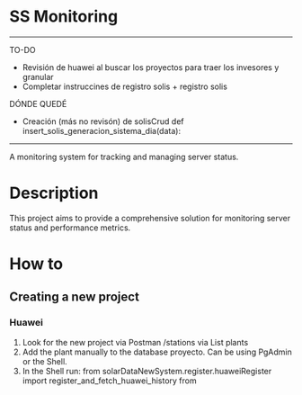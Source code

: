 # SS Monitoring

_____________________
TO-DO

- Revisión de huawei al buscar los proyectos para traer los invesores y granular
- Completar instruccines de registro solis + registro solis

DÓNDE QUEDÉ
- Creación (más no revisón) de solisCrud def insert_solis_generacion_sistema_dia(data):


_____________________

A monitoring system for tracking and managing server status.

# Description

This project aims to provide a comprehensive solution for monitoring server status and performance metrics.

# How to

## Creating a new project
### Huawei
1. Look for the new project via Postman /stations via List plants
2. Add the plant manually to the database proyecto. Can be using PgAdmin or the Shell.
3. In the Shell run:
from solarDataNewSystem.register.huaweiRegister import register_and_fetch_huawei_history
from solarDataFetch.fetchers.huaweiFetcher import HuaweiFetcher
fetcher = HuaweiFetcher()
token = fetcher.login()
station_code = 'NE=35123000'  # Replace with your actual code
inverters = register_and_fetch_huawei_history(token, station_code)
4. This creates the inverters. The MPPT will be created on their own by the fetcher + crud

### Solis
1. Look for any new project via solarDataFetch/solisApi.list_plants_api()
2. Add the plan manually to the database proyecto. Can be using pgAdmin or the Shell
3. In the shell run


## solarDataFetch Outputs
Solar data fetch will bring all the corresponsing plants from the inverter brand. In most occations working with batches.
### Solar system data daily
It must return a list of dictionaries resembling the following structure (not mandatory):
[ {'stationCode': 'NE=35759034', 'collectTime': 1747890000000, 'PVYield': 33.3} ]

### Solar inverter data daily
It must return a list of dictionaries resembling the following structure (not mandatory):

[{'identificador_inversor': 'NE=34096564', 'collectTime': 1747890000000, 'PVYield': 37.23}, {'identificador_inversor': 'NE=34096580', 'collectTime': 1747890000000, 'PVYield': 34.5}]

## solarDataStore how-to 
